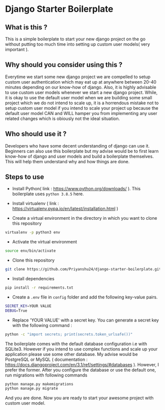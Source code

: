 # Django Starter Boilerplate

## What is this ?

This is a simple boilerplate to start your new django project on the go without putting too much time into setting up custom user models( very important ).

## Why should you consider using this ?

Everytime we start some new django project we are compelled to setup custom user authentication which may eat up at anywhere between 20-40 minutes depending on our know-how of django. Also, it is highly advisable to use custom user models whenever we start a new django project. While, it is okay to use the default user model when we are building some small project which we do not intend to scale up, it is a horrendous mistake not to setup custom user model if you intend to scale your project up because the default user model CAN and WILL hamper you from implementing any user related changes which is obiously not the ideal situation.

## Who should use it ?

Developers who have some decent understanding of django can use it. Beginners can also use this boilerplate but my advise would be to first learn know-how of django and user models and build a boilerplate themselves. This will help them understand why and how things are done.

## Steps to use

- Install Python( link : https://www.python.org/downloads/ ). This boilerplate uses ```python 3.8.5``` here.

- Install virtualenv ( link : https://virtualenv.pypa.io/en/latest/installation.html )

- Create a virtual environment in the directory in which you want to clone this repository

```bash
virtualenv -p python3 env
```

- Activate the virtual environment

```bash
source env/bin/activate
```

- Clone this repository

```bash
git clone https://github.com/Priyanshu24/django-starter-boilerplate.git
```

- Install dependencies

```bash
pip install -r requirements.txt
```

- Create a ```.env``` file in ```config``` folder and add the following key-value pairs.

```bash
SECRET_KEY=YOUR VALUE
DEBUG=True
```

- Replace 'YOUR VALUE' with a secret key. You can generate a secret key with the following command :

```bash
python -c "import secrets; print(secrets.token_urlsafe())"
```


The boilerplate comes with the default database configuration i.e with SQLite3. However if you intend to use complex functions and scale up your application please use some other database. My advise would be PostgreSQL or MySQL ( documentation : https://docs.djangoproject.com/en/3.1/ref/settings/#databases ). However, I prefer the former. After you configure the database or use the default one, run migrations with following commands

```bash
python manage.py makemigrations
python manage.py migrate
```

And you are done. Now you are ready to start your awesome project with custom user model.
